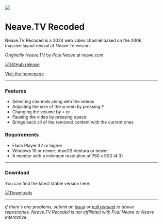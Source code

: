 <img src="https://repository-images.githubusercontent.com/818504704/e7489de3-3712-49bd-9c84-8168b278d4bd">

# Neave.TV Recoded
Neave.TV Recoded is a 2024 web video channel  based on the 2006 massive layout revival of Neave Television.

<i>Originally</i> Neave.TV by <i>Paul Neave</i> at neave.com

[![GitHub release](https://img.shields.io/github/release/Danbytronic/neave.tv-recoded?include_prereleases=&sort=semver&color=green)](https://github.com/Danbytronic/neave.tv-recoded/releases/)

<a href="https://danbytronic.github.io/neave.tv-recoded/">Visit the homepage</a>

---

### Features
* Selecting channels along with the videos
* Adjusting the size of the screen by pressing <kbd>F</kbd>
* Changing the volume by <kbd>+</kbd> or <kbd>-</kbd>
* Pausing the video by pressing <kbd>space</kbd>
* Brings back all of the removed content with the current ones

### Requirements
* Flash Player 32 or higher
* Windows 10 or newer; macOS Ventura or newer
* A monitor with a minimum resolution of 760 x 500 (4:3)

---

### Download
You can find the latest stable version here:

[![Downloads](https://img.shields.io/badge/Downloads-1.05%20GB-yellow?style=for-the-badge&logo=github&link=https://github.com/Danbytronic/neave.tv-recoded/releases/latest)](https://github.com/Danbytronic/neave.tv-recoded/releases/latest)

---

*If there's any problems, submit an <a href="https://github.com/Danbytronic/neave.tv-recoded/issues">issue</a> or <a href="https://github.com/Danbytronic/neave.tv-recoded/pulls">pull request</a> to above repositories. Neave.TV Recoded is not affiliated with Pual Neave or Neave Interactive.*
